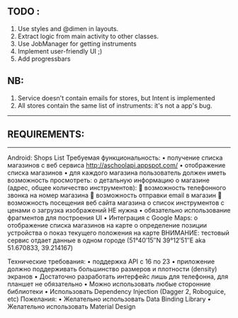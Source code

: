 ## TODO :

1. Use styles and @dimen in layouts.
2. Extract logic from main activity to other classes.
3. Use JobManager for getting instruments
4. Implement user-friendly UI ;)
5. Add progressbars

## NB:

1. Service doesn't contain emails for stores, but Intent is implemented
2. All stores contain the same list of instruments: it's not a app's bug.


********************************
## REQUIREMENTS:
********************************

Android: Shops List
Требуемая функциональность:
•	получение списка магазинов с веб сервиса http://aschoolapi.appspot.com/
•	отображение списка магазинов
•	для каждого магазина пользователь должен иметь возможность просмотреть:
o	детальную информацию о магазине (адрес, общее количество инструментов):
	возможность телефонного звонка на номер магазина
	возможность отправки email в магазин
	возможность посещения веб сайта магазина
o	список инструментов с ценами
o	загрузка изображений НЕ нужна
•	обязательно использование фрагментов для построения UI
•	Интеграция с Google Maps:
o	отображение списка магазинов на карте
o	определение позиции устройства
o	показ текущего положения на карте
ВНИМАНИЕ: тестовый сервис отдает данные в одном городе (51°40′15″N 39°12′51″E aka 51.670833, 39.214167)

Технические требования:
•	поддержка API c 16 по 23
•	приложение должно поддерживать большинство размеров и плотности (density) экранов
•	Достаточно разработать интерфейс лишь для телефонна, для планшет не обязательно
•	Можно использовать любые сторонние библиотеки
•	Использовать Dependency Injection (Dagger 2, Roboguice, etc)
Пожелания:
•	Желательно использовать Data Binding Library
•	Желательно использовать Material Design
